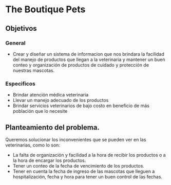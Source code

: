 # The Boutique Pets


## Objetivos

### General
* Crear y diseñar un sistema de informacion que nos brindara la facilidad del manejo de productos que llegan a la veterinaria y mantener un buen conteo y organización de productos de cuidado y protección de nuestras mascotas.

### Especificos
* Brindar atención médica veterinaria 
* Llevar un manejo adecuado de los productos
* Brindar servicios veterinarios de bajo costo en beneficio de más población que lo necesite

## Planteamiento del problema.

Queremos solucionar los inconvenientes que se pueden ver en las veterinarias, como lo son: 

* La falta de organización y facilidad a la hora de recibir los productos o a la hora de encargar los productos. 
* Tener un conteo de la fecha de vencimiento de los productos.
* Tener en cuenta la fecha de ingreso de las mascotas que lleguen a hospitalización, fecha y hora para tener un buen control de las fechas.
